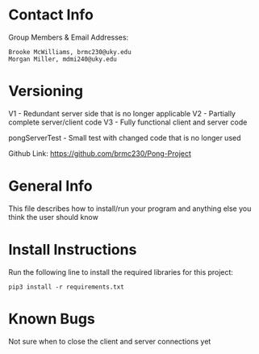 Contact Info
============

Group Members & Email Addresses:

    Brooke McWilliams, brmc230@uky.edu
    Morgan Miller, mdmi240@uky.edu

Versioning
==========
V1 - Redundant server side that is no longer applicable
V2 - Partially complete server/client code
V3 - Fully functional client and server code

pongServerTest - Small test with changed code that is no longer used

Github Link: https://github.com/brmc230/Pong-Project

General Info
============
This file describes how to install/run your program and anything else you think the user should know

Install Instructions
====================

Run the following line to install the required libraries for this project:

`pip3 install -r requirements.txt`

Known Bugs
==========

Not sure when to close the client and server connections yet
